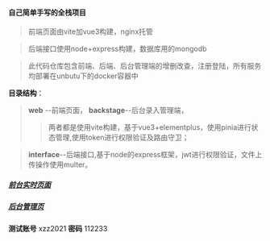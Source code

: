 #### 自己简单手写的全栈项目
> 前端页面由vite加vue3构建，nginx托管

> 后端接口使用node+express构建，数据库用的mongodb

> 此代码仓库包含前端、后端、后台管理端的增删改查，注册登陆，所有服务均部署在unbutu下的docker容器中

**目录结构**：
> **web** --前端页面，
> **backstage**--后台录入管理端，
>> 两者都是使用vite构建，基于vue3+elementplus，使用pinia进行状态管理,使用token进行权限验证及路由守卫；

> **interface**--后端接口,基于node的express框架，jwt进行权限验证，文件上传操作使用multer。


##### [前台实时页面](http://xzz2022.top:98)

##### [后台管理页](http:xzz2022.top:99)
**测试账号** xzz2021
**密码** 112233